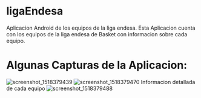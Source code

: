 # ligaEndesa
Aplicacion Android de los equipos de la liga endesa.
Esta Aplicacion cuenta con los equipos de la liga endesa de Basket con informacion sobre cada equipo.


# Algunas Capturas de la Aplicacion:
![screenshot_1518379439](https://user-images.githubusercontent.com/25617468/36077778-37d376a2-0f6f-11e8-9732-5848fe352530.png)
![screenshot_1518379470](https://user-images.githubusercontent.com/25617468/36077783-40e73922-0f6f-11e8-8308-1021da4188ad.png)
Informacion detallada de cada equipo
![screenshot_1518379488](https://user-images.githubusercontent.com/25617468/36077788-47709acc-0f6f-11e8-9753-d57b1ef89249.png)
